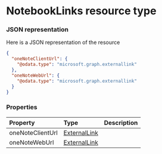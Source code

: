 # NotebookLinks resource type



### JSON representation

Here is a JSON representation of the resource

<!-- {
  "blockType": "resource",
  "optionalProperties": [

  ],
  "@odata.type": "microsoft.graph.notebooklinks"
}-->

```json
{
  "oneNoteClientUrl": {
    "@odata.type": "microsoft.graph.externallink"
  },
  "oneNoteWebUrl": {
    "@odata.type": "microsoft.graph.externallink"
  }
}

```
### Properties
| Property	   | Type	|Description|
|:---------------|:--------|:----------|
|oneNoteClientUrl|[ExternalLink](externallink.md)||
|oneNoteWebUrl|[ExternalLink](externallink.md)||

<!-- uuid: 57e02da2-b862-4b2f-836a-c2a183fcf46b
2015-10-21 09:49:44 UTC -->
<!-- {
  "type": "#page.annotation",
  "description": "NotebookLinks resource",
  "keywords": "",
  "section": "documentation",
  "tocPath": ""
}-->